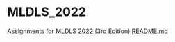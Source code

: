 # MLDLS_2022
Assignments for MLDLS 2022 (3rd Edition)
[README.md](https://github.com/sadiaanzum/MLDLS_2022/files/8871362/README.md)
